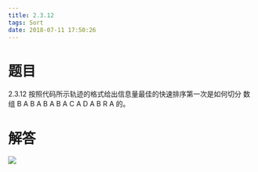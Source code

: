 ```yaml
---
title: 2.3.12
tags: Sort
date: 2018-07-11 17:50:26
---
```


# 题目

2.3.12
按照代码所示轨迹的格式给出信息量最佳的快速排序第一次是如何切分
数组 B A B A B A B A C A D A B R A 的。

# 解答

![](./1.jpg)